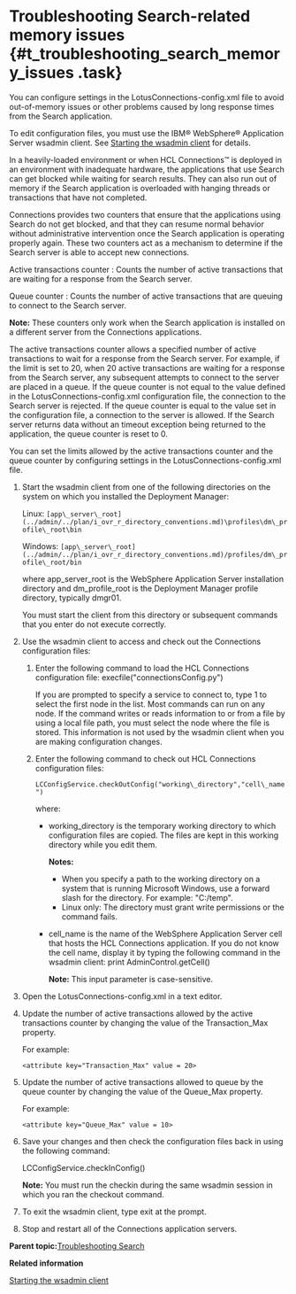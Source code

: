 # Troubleshooting Search-related memory issues {#t_troubleshooting_search_memory_issues .task}

You can configure settings in the LotusConnections-config.xml file to avoid out-of-memory issues or other problems caused by long response times from the Search application.

To edit configuration files, you must use the IBM® WebSphere® Application Server wsadmin client. See [Starting the wsadmin client](../admin/t_admin_wsadmin_starting.md) for details.

In a heavily-loaded environment or when HCL Connections™ is deployed in an environment with inadequate hardware, the applications that use Search can get blocked while waiting for search results. They can also run out of memory if the Search application is overloaded with hanging threads or transactions that have not completed.

Connections provides two counters that ensure that the applications using Search do not get blocked, and that they can resume normal behavior without administrative intervention once the Search application is operating properly again. These two counters act as a mechanism to determine if the Search server is able to accept new connections.

Active transactions counter
:   Counts the number of active transactions that are waiting for a response from the Search server.

Queue counter
:   Counts the number of active transactions that are queuing to connect to the Search server.

**Note:** These counters only work when the Search application is installed on a different server from the Connections applications.

The active transactions counter allows a specified number of active transactions to wait for a response from the Search server. For example, if the limit is set to 20, when 20 active transactions are waiting for a response from the Search server, any subsequent attempts to connect to the server are placed in a queue. If the queue counter is not equal to the value defined in the LotusConnections-config.xml configuration file, the connection to the Search server is rejected. If the queue counter is equal to the value set in the configuration file, a connection to the server is allowed. If the Search server returns data without an timeout exception being returned to the application, the queue counter is reset to 0.

You can set the limits allowed by the active transactions counter and the queue counter by configuring settings in the LotusConnections-config.xml file.

1.  Start the wsadmin client from one of the following directories on the system on which you installed the Deployment Manager:

    Linux: `[app\_server\_root](../admin/../plan/i_ovr_r_directory_conventions.md)\profiles\dm\_profile\_root\bin`

    Windows: `[app\_server\_root](../admin/../plan/i_ovr_r_directory_conventions.md)/profiles/dm\_profile\_root/bin`

    where app\_server\_root is the WebSphere Application Server installation directory and dm\_profile\_root is the Deployment Manager profile directory, typically dmgr01.

    You must start the client from this directory or subsequent commands that you enter do not execute correctly.

2.  Use the wsadmin client to access and check out the Connections configuration files:

    1.  Enter the following command to load the HCL Connections configuration file: execfile\("connectionsConfig.py"\)

        If you are prompted to specify a service to connect to, type 1 to select the first node in the list. Most commands can run on any node. If the command writes or reads information to or from a file by using a local file path, you must select the node where the file is stored. This information is not used by the wsadmin client when you are making configuration changes.

    2.  Enter the following command to check out HCL Connections configuration files:

        `LCConfigService.checkOutConfig("working\_directory","cell\_name")`

        where:

        -   working\_directory is the temporary working directory to which configuration files are copied. The files are kept in this working directory while you edit them.

            **Notes:**

            -   When you specify a path to the working directory on a system that is running Microsoft Windows, use a forward slash for the directory. For example: "C:/temp".
            -   Linux only: The directory must grant write permissions or the command fails.
        -   cell\_name is the name of the WebSphere Application Server cell that hosts the HCL Connections application. If you do not know the cell name, display it by typing the following command in the wsadmin client: print AdminControl.getCell\(\)

            **Note:** This input parameter is case-sensitive.

3.  Open the LotusConnections-config.xml in a text editor.

4.  Update the number of active transactions allowed by the active transactions counter by changing the value of the Transaction\_Max property.

    For example:

    ```
    <attribute key="Transaction_Max" value = 20>
    ```

5.  Update the number of active transactions allowed to queue by the queue counter by changing the value of the Queue\_Max property.

    For example:

    ```
    <attribute key="Queue_Max" value = 10>
    ```

6.  Save your changes and then check the configuration files back in using the following command:

    LCConfigService.checkInConfig\(\)

    **Note:** You must run the checkin during the same wsadmin session in which you ran the checkout command.

7.  To exit the wsadmin client, type exit at the prompt.

8.  Stop and restart all of the Connections application servers.


**Parent topic:**[Troubleshooting Search](../troubleshoot/c_ts_search.md)

**Related information**  


[Starting the wsadmin client](../admin/t_admin_wsadmin_starting.md)

